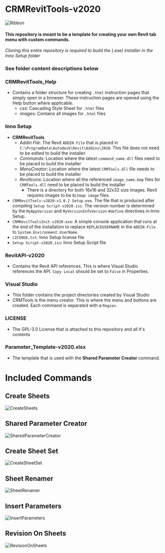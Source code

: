 # CRMRevitTools-v2020

![Ribbon](Readme_Images/ribbon.png?raw=true "Ribbon")

#### This repository is meant to be a template for creating your own Revit tab menu with custom commands.
*Cloning this entire repository is required to build the (.exe) installer in the Inno Setup folder*
### See folder content descriptions below

### CRMRevitTools_Help
* Contains a folder structure for creating `.html` instruction pages that simply open in a browser. These instruction pages are opened using the Help button where applicable.
  * *css*: Cascading Style Sheet for `.html` files
  *  *images*: Contains all images for `.html` files

### Inno Setup
 * **CRMRevitTools**
   * *Addin File*: The Revit `ADDIN File` that is placed in `C:\ProgramData\Autodesk\Revit\Addins\2020`. This file does not need to be edited to build the installer.
   * *Commands*: Location where the latest `command_name.dll` files need to be placed to build the installer
   * *MenuCreator*: Location where the latest `CRMTools.dll` file needs to be placed to build the installer
   * *RevitIcons*: Location where all the referenced `image_name.bmp` files for `CRMTools.dll` need to be placed to build the installer 
     * There is a directory for both 16x16 and 32x32 size images. Revit requires images to be `Bitmap image` files.
 * `CRMRevitTools-v2020-v1.0.2 Setup.exe`. The file that is produced after compiling `Setup Script-v2020.iss`. The version number is determined by the `MyAppVersion` and `MyVersionInfoVersion` `#define` directives in Inno Setup.
 * `CRMRevitToolsInit-v2020.exe`: A simple console application that runs at the end of the installation to replace `REPLACEUSERNAME` in the `ADDIN File` to `System.Environment.UserName`.
 * `LICENSE.txt`: Inno Setup license file
 * `Setup Script-v2020.iss`: Inno Setup Script file

### RevitAPI-v2020
 * Contains the Revit API references. This is where Visual Studio references the API. `Copy Local` should be set to `False` in Properties.

### Visual Studio
 * This folder contains the project directories created by Visual Studio
 * CRMTools is the menu creator. This is where the menu and buttons are created. Each command is separated with a `Region`.

### LICENSE
 * The GPL-3.0 License that is attached to this repository and all it's contents

### Parameter_Template-v2020.xlsx
 * The template that is used with the **Shared Parameter Creator** command.

# Included Commands
## Create Sheets
![CreateSheets](Readme_Images/create_sheets.gif?raw=true "CreateSheets")
## Shared Parameter Creator
![SharedParameterCreator](Readme_Images/shared_parameter_creator.png?raw=true "SharedParameterCreator")
## Create Sheet Set
![CreateSheetSet](Readme_Images/create_sheet_set.gif?raw=true "CreateSheetSet")
## Sheet Renamer
![SheetRenamer](Readme_Images/sheet_renamer.gif?raw=true "SheetRenamer")
## Insert Parameters
![InsertParameters](Readme_Images/insert_parameters.gif?raw=true "InsertParameters")
## Revision On Sheets
![RevisionOnSheets](Readme_Images/revision_on_sheets.gif?raw=true "RevisionOnSheets")

